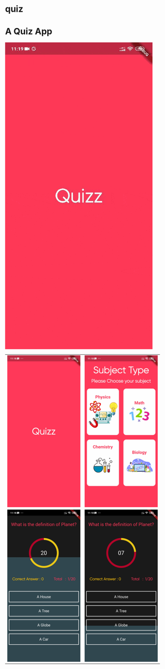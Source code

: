 # quiz

# A Quiz App 


![Finished App](https://github.com/iamirzashowvik/Quiz_UI-UX/blob/main/assets/GIF-201228_113308.gif)



<table>
  <tr><td><img src="assets/Screenshot_2020-12-28-11-18-25-780_com.example.quiz.jpg"></td><td><img src="assets/Screenshot_2020-12-28-11-18-30-641_com.example.quiz.jpg"></td>
  </tr>
  <tr><td><img src="assets/Screenshot_2020-12-28-11-18-41-559_com.example.quiz.jpg"></td><td><img src="assets/Screenshot_2020-12-28-11-18-55-059_com.example.quiz.jpg"></td>
  </tr>
 
  </table>
